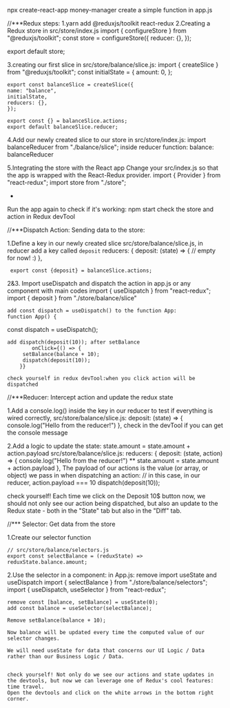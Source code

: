  npx create-react-app money-manager
 create a simple function in app.js 

//***Redux steps:
 1.yarn add @reduxjs/toolkit react-redux
 2.Creating a Redux store in src/store/index.js
  import { configureStore } from "@reduxjs/toolkit";
   const store = configureStore({
  reducer: {},
  });

  export default store;

3.creating our first slice in src/store/balance/slice.js:
   import { createSlice } from "@reduxjs/toolkit";
   const initialState = {
    amount: 0,
    };

    export const balanceSlice = createSlice({
    name: "balance",
    initialState,
    reducers: {},
    });

    export const {} = balanceSlice.actions;
    export default balanceSlice.reducer;

4.Add our newly created slice to our store in src/store/index.js:
    import balanceReducer from "./balance/slice";
    inside reducer function:  balance: balanceReducer

5.Integrating the store with the React app
  Change your src/index.js so that the app is wrapped with the React-Redux provider.
  import { Provider } from "react-redux";
  import store from "./store";
  <Provider store={store}>
       <App />
+    </Provider>


 Run the app again to check if it's working: npm start
 check the store and action in Redux devTool 

//***Dispatch Action: Sending data to the store:

1.Define a key in our newly created slice
   src/store/balance/slice.js, in reducer add a key called `deposit`
     reducers: {
       deposit: (state) => {
      // empty for now! :)
     },
   
     export const {deposit} = balanceSlice.actions;


2&3. Import useDispatch and dispatch the action
    in app.js or any component with main codes
    import { useDispatch } from "react-redux";
    import { deposit } from "./store/balance/slice"

    add const dispatch = useDispatch() to the function App:
    function App() {
   const dispatch = useDispatch();
  
    add dispatch(deposit(10)); after setBalance
            onClick={() => {
         setBalance(balance + 10);
         dispatch(deposit(10));
        }}

    check yourself in redux devTool:when you click action will be dispatched

//***Reducer: Intercept action and update the redux state

1.Add a console.log() inside the key in our reducer to test if everything is wired      correctly, src/store/balance/slice.js:
      deposit: (state) => {
      console.log("Hello from the reducer!")
    },
   check in the devTool if you can get the console message


2.Add a logic to update the state: state.amount = state.amount + action.payload
    src/store/balance/slice.js:
    reducers: {
        deposit: (state, action) => {
         console.log("Hello from the reducer!")
         ** state.amount = state.amount + action.payload
        },
 The payload of our actions is the value (or array, or object) we pass in when dispatching an action: // in this case, in our reducer, action.payload === 10
  dispatch(deposit(10)); 


check yourself! 
 Each time we click on the Deposit 10$ button now, we should not only see our action being dispatched, but also an update to the Redux state - both in the "State" tab but also in the "Diff" tab.

//*** Selector: Get data from the store

1.Create our selector function

    // src/store/balance/selectors.js
    export const selectBalance = (reduxState) => reduxState.balance.amount;

2.Use the selector in a component:
    in App.js:
    remove import useState and useDispatch
     import { selectBalance } from "./store/balance/selectors";
     import { useDispatch, useSelector } from "react-redux";

    remove const [balance, setBalance] = useState(0); 
    add const balance = useSelector(selectBalance);
    
    Remove setBalance(balance + 10);

    Now balance will be updated every time the computed value of our selector changes. 

    We will need useState for data that concerns our UI Logic / Data rather than our Business Logic / Data.


    check yourself! Not only do we see our actions and state updates in the devtools, but now we can leverage one of Redux's cool features: time travel.
    Open the devtools and click on the white arrows in the bottom right corner. 